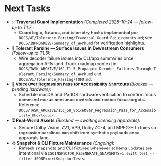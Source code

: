 # Next Tasks

- ✅ **Traversal Guard Implementation** _(Completed 2025-10-24 — follow-up to T1.7)_:
  - Guard logic, fixtures, and telemetry hooks implemented per `DOCS/AI/Tolerance_Parsing/Traversal_Guard_Requirements.md`; see `DOCS/INPROGRESS/Summary_of_Work.md` for verification highlights.
- 🔄 **Tolerant Parsing — Surface Issues in Downstream Consumers** _(Follow-up to T1.5)_:
  - Wire decoder failure issues into CLI/app summaries once aggregation APIs land. Track roadmap context in `DOCS/TASK_ARCHIVE/169_T1_5_Propagate_Decoder_Failures_Through_Tolerant_Parsing/Summary_of_Work.md` and `DOCS/AI/Tolerance_Parsing/TODO.md`.
- 🚧 **VoiceOver Regression Pass for Accessibility Shortcuts** _(Blocked — pending hardware)_:
  - Schedule macOS and iPadOS hardware verification to confirm focus command menus announce controls and restore focus targets. Reference `DOCS/TASK_ARCHIVE/156_G8_VoiceOver_Regression_Pass_for_Accessibility_Shortcuts/`.
- ⏳ **Real-World Assets** _(Blocked — awaiting licensing approvals)_:
  - Secure Dolby Vision, AV1, VP9, Dolby AC-4, and MPEG-H fixtures so regression baselines can shift from synthetic payloads once approvals land.
- ♻️ **Snapshot & CLI Fixture Maintenance** _(Ongoing)_:
  - Refresh snapshots and CLI fixtures whenever schema updates are intentional via `ISOINSPECTOR_REGENERATE_SNAPSHOTS=1 swift test --filter JSONExportSnapshotTests`.
